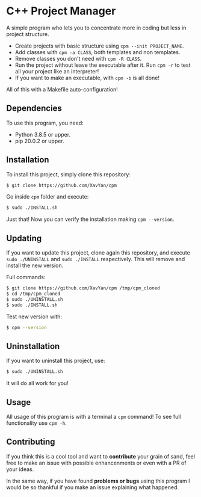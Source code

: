 # C++ Project Manager
A simple program who lets you to concentrate more in coding
but less in project structure.

- Create projects with basic structure using `cpm --init PROJECT_NAME`.
- Add classes with `cpm -a CLASS`, both templates and non templates.
- Remove classes you don't need with `cpm -R CLASS`.
- Run the project without leave the executable after it. Run `cpm -r` to test all your project like an interpreter!
- If you want to make an executable, with `cpm -b` is all done!

All of this with a Makefile auto-configuration!

## Dependencies
To use this program, you need:

- Python 3.8.5 or upper.
- pip 20.0.2 or upper.

## Installation
To install this project, simply clone this repository:
```bash
$ git clone https://github.com/XavYan/cpm
```
Go inside `cpm` folder and execute:
```bash
$ sudo ./INSTALL.sh
```
Just that! Now you can verify the installation making `cpm --version`.

## Updating
If you want to update this project, clone again this repository, and execute `sudo ./UNINSTALL`
and `sudo ./INSTALL` respectively. This will remove and install the new version.

Full commands:
```bash
$ git clone https://github.com/XavYan/cpm /tmp/cpm_cloned
$ cd /tmp/cpm_cloned
$ sudo ./UNINSTALL.sh
$ sudo ./INSTALL.sh
```

Test new version with:
```bash
$ cpm --version
```

## Uninstallation
If you want to uninstall this project, use:
```bash
$ sudo ./UNINSTALL.sh
```
It will do all work for you!

## Usage
All usage of this program is with a terminal a `cpm` command! To see full functionality use `cpm -h`.

## Contributing
If you think this is a cool tool and want to **contribute** your grain of sand, feel free to make an issue with possible
enhancenments or even with a PR of your ideas.

In the same way, if you have found **problems or bugs** using this program I would be so thankful if you make an issue
explaining what happened.